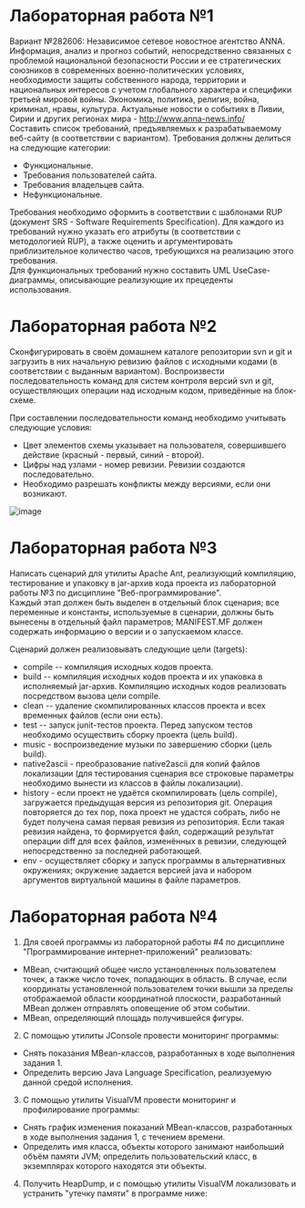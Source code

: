 # Лабораторная работа №1

Вариант №282606: Независимое сетевое новостное агентство ANNA. Информация, анализ и прогноз событий, непосредственно связанных с проблемой национальной безопасности России и ее стратегических союзников в современных военно-политических условиях, необходимости защиты собственного народа, территории и национальных интересов с учетом глобального характера и специфики третьей мировой войны. Экономика, политика, религия, война, криминал, нравы, культура. Актуальные новости о событиях в Ливии, Сирии и других регионах мира - http://www.anna-news.info/  
Составить список требований, предъявляемых к разрабатываемому веб-сайту (в соответствии с вариантом). Требования должны делиться на следующие категории:
* Функциональные.
* Требования пользователей сайта.
* Требования владельцев сайта.
* Нефункциональные.  

Требования необходимо оформить в соответствии с шаблонами RUP (документ SRS - Software Requirements Specification). Для каждого из требований нужно указать его атрибуты (в соответствии с методологией RUP), а также оценить и аргументировать приблизительное количество часов, требующихся на реализацию этого требования.  
Для функциональных требований нужно составить UML UseCase-диаграммы, описывающие реализующие их прецеденты использования.

# Лабораторная работа №2

Сконфигурировать в своём домашнем каталоге репозитории svn и git и загрузить в них начальную ревизию файлов с исходными кодами (в соответствии с выданным вариантом).
Воспроизвести последовательность команд для систем контроля версий svn и git, осуществляющих операции над исходным кодом, приведённые на блок-схеме.  

При составлении последовательности команд необходимо учитывать следующие условия:
* Цвет элементов схемы указывает на пользователя, совершившего действие (красный - первый, синий - второй).
* Цифры над узлами - номер ревизии. Ревизии создаются последовательно.
* Необходимо разрешать конфликты между версиями, если они возникают.

![image](https://user-images.githubusercontent.com/30019001/158026622-796f90c6-7196-41da-8044-f9dfebad7954.png)

# Лабораторная работа №3

Написать сценарий для утилиты Apache Ant, реализующий компиляцию, тестирование и упаковку в jar-архив кода проекта из лабораторной работы №3 по дисциплине "Веб-программирование".  
Каждый этап должен быть выделен в отдельный блок сценария; все переменные и константы, используемые в сценарии, должны быть вынесены в отдельный файл параметров; MANIFEST.MF должен содержать информацию о версии и о запускаемом классе.  

Сценарий должен реализовывать следующие цели (targets):
* compile -- компиляция исходных кодов проекта.
* build -- компиляция исходных кодов проекта и их упаковка в исполняемый jar-архив. Компиляцию исходных кодов реализовать посредством вызова цели compile.
* clean -- удаление скомпилированных классов проекта и всех временных файлов (если они есть).
* test -- запуск junit-тестов проекта. Перед запуском тестов необходимо осуществить сборку проекта (цель build).
* music - воспроизведение музыки по завершению сборки (цель build).
* native2ascii - преобразование native2ascii для копий файлов локализации (для тестирования сценария все строковые параметры необходимо вынести из классов в файлы локализации).
* history - если проект не удаётся скомпилировать (цель compile), загружается предыдущая версия из репозитория git. Операция повторяется до тех пор, пока проект не удастся собрать, либо не будет получена самая первая ревизия из репозитория. Если такая ревизия найдена, то формируется файл, содержащий результат операции diff для всех файлов, изменённых в ревизии, следующей непосредственно за последней работающей.
* env - осуществляет сборку и запуск программы в альтернативных окружениях; окружение задается версией java и набором аргументов виртуальной машины в файле параметров.


# Лабораторная работа №4

1. Для своей программы из лабораторной работы #4 по дисциплине "Программирование интернет-приложений" реализовать:
* MBean, считающий общее число установленных пользователем точек, а также число точек, попадающих в область. В случае, если координаты установленной пользователем точки вышли за пределы отображаемой области координатной плоскости, разработанный MBean должен отправлять оповещение об этом событии.
* MBean, определяющий площадь получившейся фигуры.
2. С помощью утилиты JConsole провести мониторинг программы:
* Снять показания MBean-классов, разработанных в ходе выполнения задания 1.
* Определить версию Java Language Specification, реализуемую данной средой исполнения.
3. С помощью утилиты VisualVM провести мониторинг и профилирование программы:
* Снять график изменения показаний MBean-классов, разработанных в ходе выполнения задания 1, с течением времени.
* Определить имя класса, объекты которого занимают наибольший объём памяти JVM; определить пользовательский класс, в экземплярах которого находятся эти объекты.
4. Получить HeapDump, и с помощью утилиты VisualVM локализовать и устранить "утечку памяти" в программе ниже:
